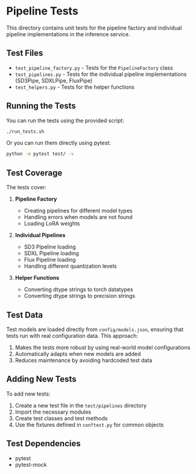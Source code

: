 # Pipeline Tests

This directory contains unit tests for the pipeline factory and individual pipeline implementations in the inference service.

## Test Files

- `test_pipeline_factory.py` - Tests for the `PipelineFactory` class
- `test_pipelines.py` - Tests for the individual pipeline implementations (SD3Pipe, SDXLPipe, FluxPipe)
- `test_helpers.py` - Tests for the helper functions

## Running the Tests

You can run the tests using the provided script:

```bash
./run_tests.sh
```

Or you can run them directly using pytest:

```bash
python -m pytest test/ -v
```

## Test Coverage

The tests cover:

1. **Pipeline Factory**
   - Creating pipelines for different model types
   - Handling errors when models are not found
   - Loading LoRA weights

2. **Individual Pipelines**
   - SD3 Pipeline loading
   - SDXL Pipeline loading
   - Flux Pipeline loading
   - Handling different quantization levels

3. **Helper Functions**
   - Converting dtype strings to torch datatypes
   - Converting dtype strings to precision strings

## Test Data

Test models are loaded directly from `config/models.json`, ensuring that tests run with real configuration data. This approach:

1. Makes the tests more robust by using real-world model configurations
2. Automatically adapts when new models are added
3. Reduces maintenance by avoiding hardcoded test data

## Adding New Tests

To add new tests:

1. Create a new test file in the `test/pipelines` directory
2. Import the necessary modules
3. Create test classes and test methods
4. Use the fixtures defined in `conftest.py` for common objects

## Test Dependencies

- pytest
- pytest-mock
